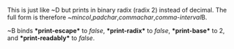  

This is just like ~D but prints in binary radix (radix 2) instead of decimal. The full form is therefore ~*mincol*,*padchar*,*commachar*,*comma-interval*B. 

~B binds **\*print-escape\*** to *false*, **\*print-radix\*** to *false*, **\*print-base\*** to 2, and **\*print-readably\*** to *false*. 



 

 

